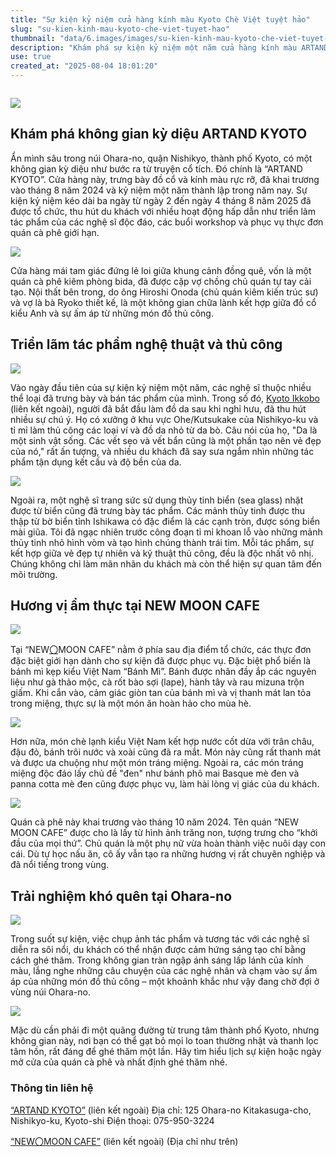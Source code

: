 ```yaml
---
title: "Sự kiện kỷ niệm cửa hàng kính màu Kyoto Chè Việt tuyệt hảo"
slug: "su-kien-kinh-mau-kyoto-che-viet-tuyet-hao"
thumbnail: "data/6.images/images/su-kien-kinh-mau-kyoto-che-viet-tuyet-hao.webp"
description: "Khám phá sự kiện kỷ niệm một năm cửa hàng kính màu ARTAND KYOTO tại Kyoto với nhiều tác phẩm nghệ thuật, đồ thủ công và món ăn Việt Nam hấp dẫn."
use: true
created_at: "2025-08-04 18:01:20"
---
```


![]()

![](/images/title-1754214942342.webp)

## Khám phá không gian kỳ diệu ARTAND KYOTO

Ẩn mình sâu trong núi Ohara-no, quận Nishikyo, thành phố Kyoto, có một không gian kỳ diệu như bước ra từ truyện cổ tích. Đó chính là “ARTAND KYOTO”. Cửa hàng này, trưng bày đồ cổ và kính màu rực rỡ, đã khai trương vào tháng 8 năm 2024 và kỷ niệm một năm thành lập trong năm nay. Sự kiện kỷ niệm kéo dài ba ngày từ ngày 2 đến ngày 4 tháng 8 năm 2025 đã được tổ chức, thu hút du khách với nhiều hoạt động hấp dẫn như triển lãm tác phẩm của các nghệ sĩ độc đáo, các buổi workshop và phục vụ thực đơn quán cà phê giới hạn.

![](/images/image-1754215427304.webp)

Cửa hàng mái tam giác đứng lẻ loi giữa khung cảnh đồng quê, vốn là một quán cà phê kiêm phòng bida, đã được cặp vợ chồng chủ quán tự tay cải tạo. Nội thất bên trong, do ông Hiroshi Onoda (chủ quán kiêm kiến trúc sư) và vợ là bà Ryoko thiết kế, là một không gian chữa lành kết hợp giữa đồ cổ kiểu Anh và sự ấm áp từ những món đồ thủ công.

## Triển lãm tác phẩm nghệ thuật và thủ công

![](/images/image-1754215466819.webp)

Vào ngày đầu tiên của sự kiện kỷ niệm một năm, các nghệ sĩ thuộc nhiều thể loại đã trưng bày và bán tác phẩm của mình. Trong số đó, [Kyoto Ikkobo](https://www.instagram.com/ikkobo_kyoto/) (liên kết ngoài), người đã bắt đầu làm đồ da sau khi nghỉ hưu, đã thu hút nhiều sự chú ý. Họ có xưởng ở khu vực Ohe/Kutsukake của Nishikyo-ku và tỉ mỉ làm thủ công các loại ví và đồ da nhỏ từ da bò. Câu nói của họ, "Da là một sinh vật sống. Các vết sẹo và vết bẩn cũng là một phần tạo nên vẻ đẹp của nó," rất ấn tượng, và nhiều du khách đã say sưa ngắm nhìn những tác phẩm tận dụng kết cấu và độ bền của da.

![](/images/image-1754215492321.webp)

Ngoài ra, một nghệ sĩ trang sức sử dụng thủy tinh biển (sea glass) nhặt được từ biển cũng đã trưng bày tác phẩm. Các mảnh thủy tinh được thu thập từ bờ biển tỉnh Ishikawa có đặc điểm là các cạnh tròn, được sóng biển mài giũa. Tôi đã ngạc nhiên trước công đoạn tỉ mỉ khoan lỗ vào những mảnh thủy tinh nhỏ hình vòm và tạo hình chúng thành trái tim. Mỗi tác phẩm, sự kết hợp giữa vẻ đẹp tự nhiên và kỹ thuật thủ công, đều là độc nhất vô nhị. Chúng không chỉ làm mãn nhãn du khách mà còn thể hiện sự quan tâm đến môi trường.

## Hương vị ẩm thực tại NEW MOON CAFE

![](/images/image-1754215510783.webp)

Tại “NEW[〇](https://www.instagram.com/newmoon_nnn.y/)MOON CAFE” nằm ở phía sau địa điểm tổ chức, các thực đơn đặc biệt giới hạn dành cho sự kiện đã được phục vụ. Đặc biệt phổ biến là bánh mì kẹp kiểu Việt Nam “Bánh Mì”. Bánh được nhân đầy ắp các nguyên liệu như gà thảo mộc, cà rốt bào sợi (lape), hành tây và rau mizuna trộn giấm. Khi cắn vào, cảm giác giòn tan của bánh mì và vị thanh mát lan tỏa trong miệng, thực sự là một món ăn hoàn hảo cho mùa hè.

![](/images/image-1754215532059.webp)

Hơn nữa, món chè lạnh kiểu Việt Nam kết hợp nước cốt dừa với trân châu, đậu đỏ, bánh trôi nước và xoài cũng đã ra mắt. Món này cũng rất thanh mát và được ưa chuộng như một món tráng miệng. Ngoài ra, các món tráng miệng độc đáo lấy chủ đề "đen" như bánh phô mai Basque mè đen và panna cotta mè đen cũng được phục vụ, làm hài lòng vị giác của du khách.

![](/images/image-1754215596706.webp)

Quán cà phê này khai trương vào tháng 10 năm 2024. Tên quán “NEW MOON CAFE” được cho là lấy từ hình ảnh trăng non, tượng trưng cho “khởi đầu của mọi thứ”. Chủ quán là một phụ nữ vừa hoàn thành việc nuôi dạy con cái. Dù tự học nấu ăn, cô ấy vẫn tạo ra những hương vị rất chuyên nghiệp và đã nổi tiếng trong vùng.

## Trải nghiệm khó quên tại Ohara-no

![](/images/image-1754215617272.webp)

Trong suốt sự kiện, việc chụp ảnh tác phẩm và tương tác với các nghệ sĩ diễn ra sôi nổi, du khách có thể nhận được cảm hứng sáng tạo chỉ bằng cách ghé thăm. Trong không gian tràn ngập ánh sáng lấp lánh của kính màu, lắng nghe những câu chuyện của các nghệ nhân và chạm vào sự ấm áp của những món đồ thủ công – một khoảnh khắc như vậy đang chờ đợi ở vùng núi Ohara-no.

![](/images/image-1754215735036.webp)

Mặc dù cần phải đi một quãng đường từ trung tâm thành phố Kyoto, nhưng không gian này, nơi bạn có thể gạt bỏ mọi lo toan thường nhật và thanh lọc tâm hồn, rất đáng để ghé thăm một lần. Hãy tìm hiểu lịch sự kiện hoặc ngày mở cửa của quán cà phê và nhất định ghé thăm nhé.

### Thông tin liên hệ

[“ARTAND KYOTO”](https://www.instagram.com/artand.kyoto/) (liên kết ngoài)
Địa chỉ: 125 Ohara-no Kitakasuga-cho, Nishikyo-ku, Kyoto-shi
Điện thoại: 075-950-3224

[“NEW〇MOON CAFE”](https://www.instagram.com/newmoon_nnn.y/) (liên kết ngoài) (Địa chỉ như trên)